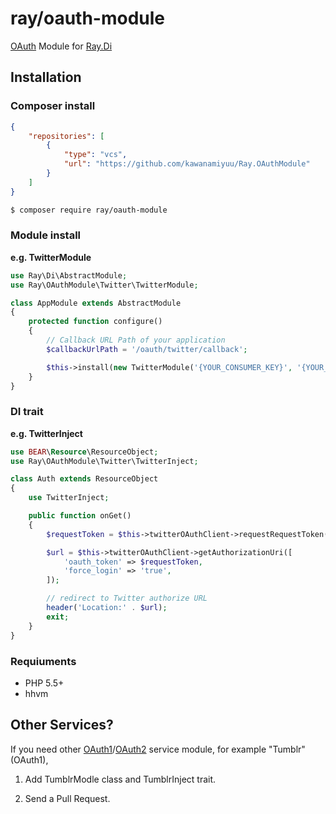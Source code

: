 ray/oauth-module
================

[OAuth](https://github.com/Lusitanian/PHPoAuthLib) Module for [Ray.Di](https://github.com/koriym/Ray.Di)

## Installation

### Composer install

```composer.json
{
	"repositories": [
		{
			"type": "vcs",
			"url": "https://github.com/kawanamiyuu/Ray.OAuthModule"
		}
	]
}
```

```bash
$ composer require ray/oauth-module
```
 
### Module install

**e.g. TwitterModule**

```php
use Ray\Di\AbstractModule;
use Ray\OAuthModule\Twitter\TwitterModule;

class AppModule extends AbstractModule
{
	protected function configure()
	{
		// Callback URL Path of your application
		$callbackUrlPath = '/oauth/twitter/callback';

		$this->install(new TwitterModule('{YOUR_CONSUMER_KEY}', '{YOUR_CONSUMER_SECRET}', $callbackUrlPath);
	}
}

```
### DI trait

**e.g. TwitterInject**

```php
use BEAR\Resource\ResourceObject;
use Ray\OAuthModule\Twitter\TwitterInject;

class Auth extends ResourceObject
{
	use TwitterInject;

	public function onGet()
	{
		$requestToken = $this->twitterOAuthClient->requestRequestToken()->getRequestToken();

		$url = $this->twitterOAuthClient->getAuthorizationUri([
			'oauth_token' => $requestToken,
			'force_login' => 'true',
		]);

		// redirect to Twitter authorize URL
		header('Location:' . $url);
		exit;
	}
}

```

### Requiuments

 * PHP 5.5+
 * hhvm
 
## Other Services?

If you need other [OAuth1](https://github.com/Lusitanian/PHPoAuthLib/tree/master/src/OAuth/OAuth1/Service)/[OAuth2](https://github.com/Lusitanian/PHPoAuthLib/tree/master/src/OAuth/OAuth2/Service) service module, for example "Tumblr" (OAuth1), 

1. Add TumblrModle class and TumblrInject trait.

1. Send a Pull Request.
